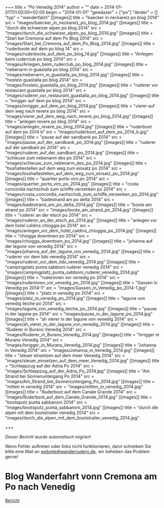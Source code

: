 +++
title = "Po Venedig 2014"
author = ""
date = 2014-01-01T01:00:00+02:00
begin = "2014-01-01"
"gewässer" = ["po"]
"länder" = []
"typ" = "wanderfahrt"
[[images]]
title = "baecker in neckarelz po blog 2014"
src = "images/baecker_in_neckarelz_po_blog_2014.jpg"
[[images]]
title = "durch die schweizer alpen po blog 2014"
src = "images/durch_die_schweizer_alpen_po_blog_2014.jpg"
[[images]]
title = "Start bei Cremona auf dem Po Blog 2014"
src = "images/Start_bei_Cremona_auf_dem_Po_Blog_2014.jpg"
[[images]]
title = "ruderboote auf dem po blog 14"
src = "images/ruderboote_auf_dem_po_blog_14.jpg"
[[images]]
title = "Anlegen beim ruderclub po blog 2014"
src = "images/Anlegen_beim_ruderclub_po_blog_2014.jpg"
[[images]]
title = "nebenarm in guastalla po blog 2014"
src = "images/nebenarm_in_guastalla_po_blog_2014.jpg"
[[images]]
title = "hostelo guastalla po blog 2014"
src = "images/hostelo_guastalla_po_blog_2014.jpg"
[[images]]
title = "ruderer vor restaurant guastalla po blog 2014"
src = "images/ruderer_vor_restaurant_guastalla_po_blog_2014.jpg"
[[images]]
title = "inrigger auf dem po blog 2014"
src = "images/inrigger_auf_dem_po_blog_2014.jpg"
[[images]]
title = "vierer auf dem weg nach revere po blog 2014"
src = "images/vierer_auf_dem_weg_nach_revere_po_blog_2014.jpg"
[[images]]
title = "anlegen revere po blog 2014"
src = "images/anlegen_revere_po_blog_2014.jpg"
[[images]]
title = "ruderboot auf dem po 2014 b"
src = "images/ruderboot_auf_dem_po_2014_b.jpg"
[[images]]
title = "pause auf der sandbank po 2014"
src = "images/pause_auf_der_sandbank_po_2014.jpg"
[[images]]
title = "ruderer auf der sandbanl po 2014"
src = "images/ruderer_auf_der_sandbanl_po_2014.jpg"
[[images]]
title = "schleuse zum nebenarm des po 2014"
src = "images/schleuse_zum_nebenarm_des_po_2014.jpg"
[[images]]
title = "bushaltestellen auf dem weg zum einsatz po 2014"
src = "images/bushaltestellen_auf_dem_weg_zum_einsatz_po_2014.jpg"
[[images]]
title = "quartier porto viro po 2014"
src = "images/quartier_porto_viro_po_2014.jpg"
[[images]]
title = "costa concordia nachschub zum schiffe versenken po 2014"
src = "images/costa_concordia_nachschub_zum_schiffe_versenken_po_2014.jpg"
[[images]]
title = "badestrand am po delta 2014"
src = "images/badestrand_am_po_delta_2014.jpg"
[[images]]
title = "boote am strand po 2014"
src = "images/boote_am_strand_po_2014.jpg"
[[images]]
title = "ruderer an der etsch po 2014"
src = "images/ruderer_an_der_etsch_po_2014.jpg"
[[images]]
title = "anlegen vor dem hotel caldins chioggia po 2014"
src = "images/anlegen_vor_dem_hotel_caldins_chioggia_po_2014.jpg"
[[images]]
title = "chiogga downtown po 2014"
src = "images/chiogga_downtown_po_2014.jpg"
[[images]]
title = "johanna auf der lagune von venedig 2014"
src = "images/johanna_auf_der_lagune_von_venedig_2014.jpg"
[[images]]
title = "ruderer vor dem lido venedig 2014"
src = "images/ruderer_vor_dem_lido_venedig_2014.jpg"
[[images]]
title = "campingplatz punta sabbioni ruderer venedig 2014"
src = "images/campingplatz_punta_sabbioni_ruderer_venedig_2014.jpg"
[[images]]
title = "ruderinnen vor venedig po 2014"
src = "images/ruderinnen_vor_venedig_po_2014.jpg"
[[images]]
title = "Gassen in Venedig po 2014-1"
src = "images/Gassen_in_Venedig_po_2014-1.jpg"
[[images]]
title = "platz in venedig po 2014"
src = "images/platz_in_venedig_po_2014.jpg"
[[images]]
title = "lagune von venedig teiche po 2014"
src = "images/lagune_von_venedig_teiche_po_2014.jpg"
[[images]]
title = "pause in der lagune po 2014"
src = "images/pause_in_der_lagune_po_2014.jpg"
[[images]]
title = "ah vierer in der lagune von venedig 2014"
src = "images/ah_vierer_in_der_lagune_von_venedig_2014.jpg"
[[images]]
title = "Ruderer in Burano Venedig 2014"
src = "images/Ruderer_in_Burano_Venedig_2014.jpg"
[[images]]
title = "Inrigger in Murano Venedig 2014"
src = "images/Inrigger_in_Murano_Venedig_2014.jpg"
[[images]]
title = "Johanna in Venedig 2014"
src = "images/Johanna_in_Venedig_2014.jpg"
[[images]]
title = "steuer einsetzen auf dem meer Venedig 2014"
src = "images/steuer_einsetzen_auf_dem_meer_Venedig_2014.jpg"
[[images]]
title = "Schleppzug auf der Adria Po 2014"
src = "images/Schleppzug_auf_der_Adria_Po_2014.jpg"
[[images]]
title = "Am Strand bei Sonnenuntergang Po 2014"
src = "images/Am_Strand_bei_Sonnenuntergang_Po_2014.jpg"
[[images]]
title = "mitten in venedig 2014"
src = "images/mitten_in_venedig_2014.jpg"
[[images]]
title = "Ruderboot auf dem Canale Grande 2014"
src = "images/Ruderboot_auf_dem_Canale_Grande_2014.jpg"
[[images]]
title = "bootsputz punta sabbanoni 2014"
src = "images/bootsputz_punta_sabbanoni_2014.jpg"
[[images]]
title = "durch die alpen mit dem bootstrailer venedig 2014"
src = "images/durch_die_alpen_mit_dem_bootstrailer_venedig_2014.jpg"

+++


*Dieser Bericht wurde automatisch migriert*

Wenn Fehler auftreten oder links nicht funktionieren, dann schreiben Sie bitte eine Mail an website@wanderrudern.de, wir beheben das Problem gerne!



# Blog Wanderfahrt vonn Cremona am Po nach Venedig


[Bericht](/berichte/2014/po_venedig_2014)